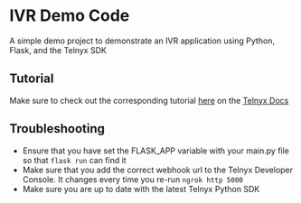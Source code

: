 # IVR Demo Code
A simple demo project to demonstrate an IVR application using Python, Flask, and the Telnyx SDK

## Tutorial

Make sure to check out the corresponding tutorial [here](https://developers.telnyx.com/docs/v2/call-control/tutorials/ivr-demo?lang=python) on the [Telnyx Docs](https://developers.telnyx.com/docs)

## Troubleshooting

- Ensure that you have set the FLASK_APP variable with your main.py file so that `flask run` can find it
- Make sure that you add the correct webhook url to the Telnyx Developer Console. It changes every time you re-run `ngrok http 5000`
- Make sure you are up to date with the latest Telnyx Python SDK

